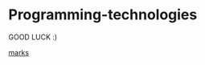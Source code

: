 # Programming-technologies
GOOD LUCK :)

[marks](https://docs.google.com/spreadsheets/d/1Y-MlG3JvF96WSITsnLivI0bLGRZ5jEJ_r7t0Jc-9vfk/edit#gid=0)

